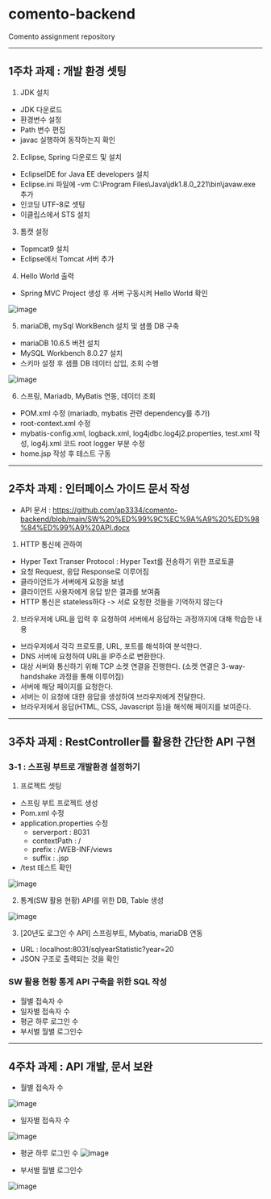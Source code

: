 # comento-backend
Comento assignment repository

---

## 1주차 과제 : 개발 환경 셋팅
1. JDK 설치

- JDK 다운로드
- 환경변수 설정
- Path 변수 편집
- javac 실행하여 동작하는지 확인
2. Eclipse, Spring 다운로드 및 설치

- EclipseIDE for Java EE developers 설치
- Eclipse.ini 파일에 -vm C:\Program Files\Java\jdk1.8.0_221\bin\javaw.exe 추가
- 인코딩 UTF-8로 셋팅
- 이클립스에서 STS 설치

3. 톰캣 설정

- Topmcat9 설치
- Eclipse에서 Tomcat 서버 추가

4. Hello World 출력

- Spring MVC Project 생성 후 서버 구동시켜 Hello World 확인

![image](https://user-images.githubusercontent.com/62919440/147928428-721b06cd-faba-441d-9a44-0311b6a480a6.png)


5. mariaDB, mySql WorkBench 설치 및 샘플 DB 구축

- mariaDB 10.6.5 버전 설치
- MySQL Workbench 8.0.27 설치
- 스키마 설정 후 샘플 DB 데이터 삽입, 조회 수행

![image](https://user-images.githubusercontent.com/62919440/147932086-e749e1bb-2b74-470b-8814-3ea11aefd5f5.png)


6. 스프링, Mariadb, MyBatis 연동, 데이터 조회

- POM.xml 수정 (mariadb, mybatis 관련 dependency를 추가)
- root-context.xml 수정
- mybatis-config.xml, logback.xml, log4jdbc.log4j2.properties, test.xml 작성, log4j.xml 코드 root logger 부분 수정
- home.jsp 작성 후 테스트 구동 


---

## 2주차 과제 : 인터페이스 가이드 문서 작성

- API 문서 : https://github.com/ap3334/comento-backend/blob/main/SW%20%ED%99%9C%EC%9A%A9%20%ED%98%84%ED%99%A9%20API.docx

1) HTTP 통신에 관하여 

- Hyper Text Transer Protocol : Hyper Text를 전송하기 위한 프로토콜
- 요청 Request, 응답 Response로 이루어짐
- 클라이언트가 서버에게 요청을 보냄
- 클라이언트 사용자에게 응답 받은 결과를 보여줌
- HTTP 통신은 stateless하다 -> 서로 요청한 것들을 기억하지 않는다

2) 브라우저에 URL을 입력 후 요청하여 서버에서 응답하는 과정까지에 대해 학습한 내용

- 브라우저에서 각각 프로토콜, URL, 포트를 해석하여 분석한다.
- DNS 서버에 요청하여 URL을 IP주소로 변환한다.
- 대상 서버와 통신하기 위해 TCP 소켓 연결을 진행한다. (소켓 연결은 3-way-handshake 과정을 통해 이루어짐)
- 서버에 해당 페이지를 요청한다.
- 서버는 이 요청에 대한 응답을 생성하여 브라우저에게 전달한다.
- 브라우저에서 응답(HTML, CSS, Javascript 등)을 해석해 페이지를 보여준다.

---

## 3주차 과제 : RestController를 활용한 간단한 API 구현

### 3-1 : 스프링 부트로 개발환경 설정하기

1) 프로젝트 셋팅

- 스프링 부트 프로젝트 생성
- Pom.xml 수정
- application.properties 수정
  - serverport : 8031
  - contextPath : /
  - prefix : /WEB-INF/views
  - suffix : .jsp
- /test 테스트 확인


![image](https://user-images.githubusercontent.com/62919440/150123292-4852f96f-733d-4aeb-8f48-dfb3c384471a.png)


2) 통계(SW 활용 현황) API를 위한 DB, Table 생성

![image](https://user-images.githubusercontent.com/62919440/150123170-a6242329-e14e-4a34-8c36-3c20cd56f140.png)

3) [20년도 로그인 수 API] 스프링부트, Mybatis, mariaDB 연동

- URL : localhost:8031/sqlyearStatistic?year=20
- JSON 구조로 출력되는 것을 확인


### SW 활용 현황 통게 API 구축을 위한 SQL 작성

- 월별 접속자 수
- 일자별 접속자 수
- 평균 하루 로그인 수
- 부서별 월별 로그인수

---

## 4주차 과제 : API 개발, 문서 보완

- 월별 접속자 수

![image](https://user-images.githubusercontent.com/62919440/151753727-6c6ec26f-5a5a-4a86-bb3e-35f16c6d6af9.png)

- 일자별 접속자 수

![image](https://user-images.githubusercontent.com/62919440/151753661-993b812e-5f17-4607-8f3f-200b72da011e.png)


- 평균 하루 로그인 수
![image](https://user-images.githubusercontent.com/62919440/151753756-cf1aec94-3f83-49e6-b5cd-560135cae16a.png)



- 부서별 월별 로그인수

![image](https://user-images.githubusercontent.com/62919440/151753788-0179c752-45fa-4ef8-8579-368548348fe4.png)


